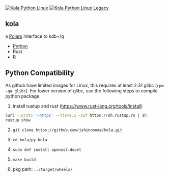 [![Kola Python Linux](https://github.com/jshinonome/kola/actions/workflows/release-python-linux.yml/badge.svg)](https://github.com/jshinonome/kola/actions/workflows/release-python-linux.yml)
[![Kola Python Linux Legacy](https://github.com/jshinonome/kola/actions/workflows/release-python-linux-legacy.yml/badge.svg)](https://github.com/jshinonome/kola/actions/workflows/release-python-linux-legacy.yml)

## kola

a [Polars](https://pola-rs.github.io/polars/) Interface to kdb+/q

- [Python](py-kola/README.md)
- Rust
- R

## Python Compatibility

As github have limited images for Linux, this requires at least 2.31 glibc (`rpm -qa glibc`). For lower version of glibc, use the following steps to compile python package.

1. install rustup and rust (https://www.rust-lang.org/tools/install)

```bash
curl --proto '=https' --tlsv1.2 -sSf https://sh.rustup.rs | sh
rustup show
```

2. `git clone https://github.com/jshinonome/kola.git`

3. `cd kola/py-kola`

4. `sudo dnf install openssl-devel`

5. `make build`

6. pkg path: `../target/wheels/`
